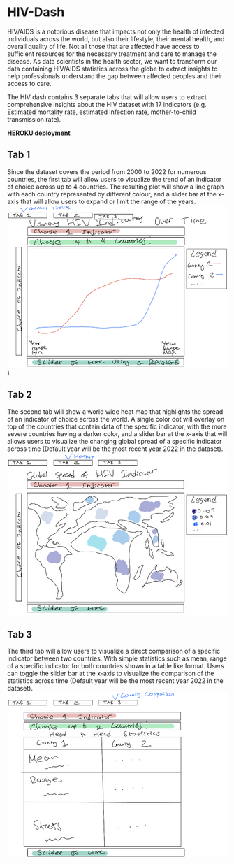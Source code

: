 # HIV-Dash

HIV/AIDS is a notorious disease that impacts not only the health of infected individuals across the world, but also their lifestyle, their mental health, and overall quality of life. Not all those that are affected have access to sufficient resources for the necessary treatment and care to manage the disease. As data scientists in the health sector, we want to transform our data containing HIV/AIDS statistics across the globe to extract insights to help professionals understand the gap between affected peoples and their access to care.

The HIV dash contains 3 separate tabs that will allow users to extract comprehensive insights about the HIV dataset with 17 indicators (e.g. Estimated mortality rate, estimated infection rate, mother-to-child transmission rate).

[**HEROKU deployment**](https://hiv-dash-8ad3dffed17f.herokuapp.com/)

## Tab 1

Since the dataset covers the period from 2000 to 2022 for numerous countries, the first tab will allow users to visualize the trend of an indicator of choice across up to 4 countries. The resulting plot will show a line graph with each country represented by different colour, and a slider bar at the x-axis that will allow users to expand or limit the range of the years.
![](https://github.com/shaytran/HIV-Dash/blob/main/doc/Sketch/Tab1.png))

## Tab 2

The second tab will show a world wide heat map that highlights the spread of an indicator of choice across the world. A single color dot will overlay on top of the countries that contain data of the specific indicator, with the more severe countries having a darker color, and a slider bar at the x-axis that will allows users to visualize the changing global spread of a specific indicator across time (Default year will be the most recent year 2022 in the dataset).
![](https://github.com/shaytran/HIV-Dash/blob/main/doc/Sketch/Tab2.png)

## Tab 3

The third tab will allow users to visualize a direct comparison of a specific indicator between two countries. With simple statistics such as mean, range of a specific indicator for both countries shown in a table like format. Users can toggle the slider bar at the x-axis to visualize the comparison of the statistics across time (Default year will be the most recent year 2022 in the dataset).
![](https://github.com/shaytran/HIV-Dash/blob/main/doc/Sketch/Tab3.png)
